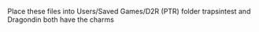 Place these files into Users/Saved Games/D2R (PTR) folder
trapsintest and Dragondin both have the charms

